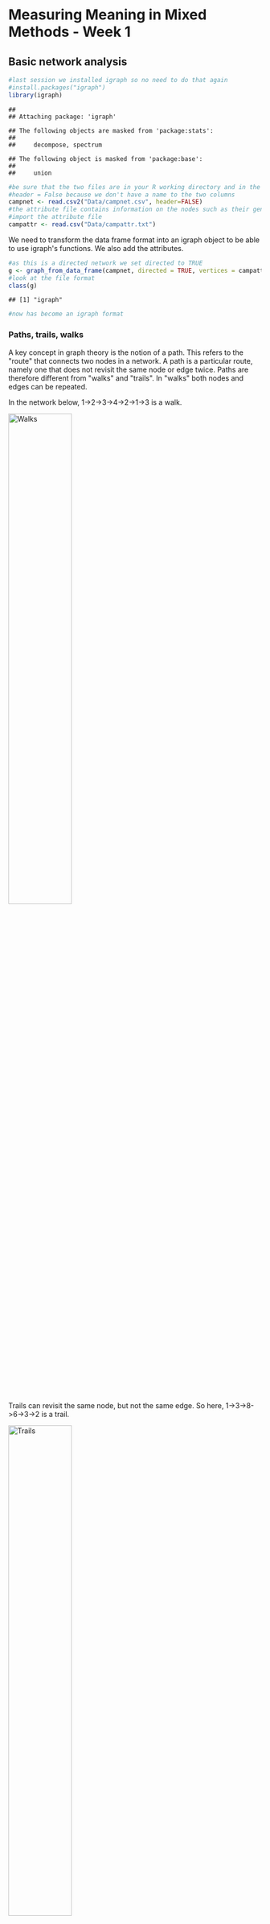 Measuring Meaning in Mixed Methods - Week 1
================

Basic network analysis
----------------------

``` r
#last session we installed igraph so no need to do that again
#install.packages("igraph")
library(igraph)
```

    ## 
    ## Attaching package: 'igraph'

    ## The following objects are masked from 'package:stats':
    ## 
    ##     decompose, spectrum

    ## The following object is masked from 'package:base':
    ## 
    ##     union

``` r
#be sure that the two files are in your R working directory and in the Data folder 
#header = False because we don't have a name to the two columns
campnet <- read.csv2("Data/campnet.csv", header=FALSE)
#the attribute file contains information on the nodes such as their gender, their role. It also already includes a centrality measure (betweenness) but this will be calculated separately later on in the script. 
#import the attribute file
campattr <- read.csv("Data/campattr.txt")
```

We need to transform the data frame format into an igraph object to be able to use igraph's functions. We also add the attributes.

``` r
#as this is a directed network we set directed to TRUE
g <- graph_from_data_frame(campnet, directed = TRUE, vertices = campattr)
#look at the file format
class(g)
```

    ## [1] "igraph"

``` r
#now has become an igraph format
```

### Paths, trails, walks

A key concept in graph theory is the notion of a path. This refers to the "route" that connects two nodes in a network. A path is a particular route, namely one that does not revisit the same node or edge twice. Paths are therefore different from "walks" and "trails". In "walks" both nodes and edges can be repeated.

In the network below, 1-&gt;2-&gt;3-&gt;4-&gt;2-&gt;1-&gt;3 is a walk.

<img src="Images/walks.png" alt="Walks" style="width:50.0%" />

Trails can revisit the same node, but not the same edge. So here, 1-&gt;3-&gt;8-&gt;6-&gt;3-&gt;2 is a trail.

<img src="Images/trails.png" alt="Trails" style="width:50.0%" />

As said, a path never revisits the same nodes or edges. So 6-&gt;8-&gt;3-&gt;1-&gt;2-&gt;4 is a path.

<img src="Images/paths.png" alt="Paths" style="width:50.0%" />

The shortest path between nodes is called a "geodesic".

To get the paths from Holly to the other nodes in the campnet network, we can list all paths from this node to all others. You can verify that, as mentioned by Borgatti (p.16), there is no path in the network from Holly to Brazey.

``` r
all_simple_paths(g, "HOLLY", to = V(g), mode = c("out"))
```

    ## [[1]]
    ## + 2/18 vertices, named, from 377b634:
    ## [1] HOLLY PAM  
    ## 
    ## [[2]]
    ## + 3/18 vertices, named, from 377b634:
    ## [1] HOLLY  PAM    JENNIE
    ## 
    ## [[3]]
    ## + 4/18 vertices, named, from 377b634:
    ## [1] HOLLY  PAM    JENNIE PAT   
    ## 
    ## [[4]]
    ## + 5/18 vertices, named, from 377b634:
    ## [1] HOLLY  PAM    JENNIE PAT    CAROL 
    ## 
    ## [[5]]
    ## + 6/18 vertices, named, from 377b634:
    ## [1] HOLLY   PAM     JENNIE  PAT     CAROL   PAULINE
    ## 
    ## [[6]]
    ## + 4/18 vertices, named, from 377b634:
    ## [1] HOLLY  PAM    JENNIE ANN   
    ## 
    ## [[7]]
    ## + 5/18 vertices, named, from 377b634:
    ## [1] HOLLY   PAM     JENNIE  ANN     PAULINE
    ## 
    ## [[8]]
    ## + 6/18 vertices, named, from 377b634:
    ## [1] HOLLY   PAM     JENNIE  ANN     PAULINE CAROL  
    ## 
    ## [[9]]
    ## + 7/18 vertices, named, from 377b634:
    ## [1] HOLLY   PAM     JENNIE  ANN     PAULINE CAROL   PAT    
    ## 
    ## [[10]]
    ## + 6/18 vertices, named, from 377b634:
    ## [1] HOLLY   PAM     JENNIE  ANN     PAULINE PAT    
    ## 
    ## [[11]]
    ## + 7/18 vertices, named, from 377b634:
    ## [1] HOLLY   PAM     JENNIE  ANN     PAULINE PAT     CAROL  
    ## 
    ## [[12]]
    ## + 3/18 vertices, named, from 377b634:
    ## [1] HOLLY   PAM     PAULINE
    ## 
    ## [[13]]
    ## + 4/18 vertices, named, from 377b634:
    ## [1] HOLLY   PAM     PAULINE CAROL  
    ## 
    ## [[14]]
    ## + 5/18 vertices, named, from 377b634:
    ## [1] HOLLY   PAM     PAULINE CAROL   PAT    
    ## 
    ## [[15]]
    ## + 6/18 vertices, named, from 377b634:
    ## [1] HOLLY   PAM     PAULINE CAROL   PAT     JENNIE 
    ## 
    ## [[16]]
    ## + 7/18 vertices, named, from 377b634:
    ## [1] HOLLY   PAM     PAULINE CAROL   PAT     JENNIE  ANN    
    ## 
    ## [[17]]
    ## + 4/18 vertices, named, from 377b634:
    ## [1] HOLLY   PAM     PAULINE PAT    
    ## 
    ## [[18]]
    ## + 5/18 vertices, named, from 377b634:
    ## [1] HOLLY   PAM     PAULINE PAT     CAROL  
    ## 
    ## [[19]]
    ## + 5/18 vertices, named, from 377b634:
    ## [1] HOLLY   PAM     PAULINE PAT     JENNIE 
    ## 
    ## [[20]]
    ## + 6/18 vertices, named, from 377b634:
    ## [1] HOLLY   PAM     PAULINE PAT     JENNIE  ANN    
    ## 
    ## [[21]]
    ## + 3/18 vertices, named, from 377b634:
    ## [1] HOLLY PAM   ANN  
    ## 
    ## [[22]]
    ## + 4/18 vertices, named, from 377b634:
    ## [1] HOLLY  PAM    ANN    JENNIE
    ## 
    ## [[23]]
    ## + 5/18 vertices, named, from 377b634:
    ## [1] HOLLY  PAM    ANN    JENNIE PAT   
    ## 
    ## [[24]]
    ## + 6/18 vertices, named, from 377b634:
    ## [1] HOLLY  PAM    ANN    JENNIE PAT    CAROL 
    ## 
    ## [[25]]
    ## + 7/18 vertices, named, from 377b634:
    ## [1] HOLLY   PAM     ANN     JENNIE  PAT     CAROL   PAULINE
    ## 
    ## [[26]]
    ## + 4/18 vertices, named, from 377b634:
    ## [1] HOLLY   PAM     ANN     PAULINE
    ## 
    ## [[27]]
    ## + 5/18 vertices, named, from 377b634:
    ## [1] HOLLY   PAM     ANN     PAULINE CAROL  
    ## 
    ## [[28]]
    ## + 6/18 vertices, named, from 377b634:
    ## [1] HOLLY   PAM     ANN     PAULINE CAROL   PAT    
    ## 
    ## [[29]]
    ## + 7/18 vertices, named, from 377b634:
    ## [1] HOLLY   PAM     ANN     PAULINE CAROL   PAT     JENNIE 
    ## 
    ## [[30]]
    ## + 5/18 vertices, named, from 377b634:
    ## [1] HOLLY   PAM     ANN     PAULINE PAT    
    ## 
    ## [[31]]
    ## + 6/18 vertices, named, from 377b634:
    ## [1] HOLLY   PAM     ANN     PAULINE PAT     CAROL  
    ## 
    ## [[32]]
    ## + 6/18 vertices, named, from 377b634:
    ## [1] HOLLY   PAM     ANN     PAULINE PAT     JENNIE 
    ## 
    ## [[33]]
    ## + 2/18 vertices, named, from 377b634:
    ## [1] HOLLY PAT  
    ## 
    ## [[34]]
    ## + 3/18 vertices, named, from 377b634:
    ## [1] HOLLY PAT   CAROL
    ## 
    ## [[35]]
    ## + 4/18 vertices, named, from 377b634:
    ## [1] HOLLY PAT   CAROL PAM  
    ## 
    ## [[36]]
    ## + 5/18 vertices, named, from 377b634:
    ## [1] HOLLY  PAT    CAROL  PAM    JENNIE
    ## 
    ## [[37]]
    ## + 6/18 vertices, named, from 377b634:
    ## [1] HOLLY  PAT    CAROL  PAM    JENNIE ANN   
    ## 
    ## [[38]]
    ## + 7/18 vertices, named, from 377b634:
    ## [1] HOLLY   PAT     CAROL   PAM     JENNIE  ANN     PAULINE
    ## 
    ## [[39]]
    ## + 5/18 vertices, named, from 377b634:
    ## [1] HOLLY   PAT     CAROL   PAM     PAULINE
    ## 
    ## [[40]]
    ## + 5/18 vertices, named, from 377b634:
    ## [1] HOLLY PAT   CAROL PAM   ANN  
    ## 
    ## [[41]]
    ## + 6/18 vertices, named, from 377b634:
    ## [1] HOLLY  PAT    CAROL  PAM    ANN    JENNIE
    ## 
    ## [[42]]
    ## + 6/18 vertices, named, from 377b634:
    ## [1] HOLLY   PAT     CAROL   PAM     ANN     PAULINE
    ## 
    ## [[43]]
    ## + 4/18 vertices, named, from 377b634:
    ## [1] HOLLY   PAT     CAROL   PAULINE
    ## 
    ## [[44]]
    ## + 5/18 vertices, named, from 377b634:
    ## [1] HOLLY   PAT     CAROL   PAULINE PAM    
    ## 
    ## [[45]]
    ## + 6/18 vertices, named, from 377b634:
    ## [1] HOLLY   PAT     CAROL   PAULINE PAM     JENNIE 
    ## 
    ## [[46]]
    ## + 7/18 vertices, named, from 377b634:
    ## [1] HOLLY   PAT     CAROL   PAULINE PAM     JENNIE  ANN    
    ## 
    ## [[47]]
    ## + 6/18 vertices, named, from 377b634:
    ## [1] HOLLY   PAT     CAROL   PAULINE PAM     ANN    
    ## 
    ## [[48]]
    ## + 7/18 vertices, named, from 377b634:
    ## [1] HOLLY   PAT     CAROL   PAULINE PAM     ANN     JENNIE 
    ## 
    ## [[49]]
    ## + 3/18 vertices, named, from 377b634:
    ## [1] HOLLY  PAT    JENNIE
    ## 
    ## [[50]]
    ## + 4/18 vertices, named, from 377b634:
    ## [1] HOLLY  PAT    JENNIE PAM   
    ## 
    ## [[51]]
    ## + 5/18 vertices, named, from 377b634:
    ## [1] HOLLY   PAT     JENNIE  PAM     PAULINE
    ## 
    ## [[52]]
    ## + 6/18 vertices, named, from 377b634:
    ## [1] HOLLY   PAT     JENNIE  PAM     PAULINE CAROL  
    ## 
    ## [[53]]
    ## + 5/18 vertices, named, from 377b634:
    ## [1] HOLLY  PAT    JENNIE PAM    ANN   
    ## 
    ## [[54]]
    ## + 6/18 vertices, named, from 377b634:
    ## [1] HOLLY   PAT     JENNIE  PAM     ANN     PAULINE
    ## 
    ## [[55]]
    ## + 7/18 vertices, named, from 377b634:
    ## [1] HOLLY   PAT     JENNIE  PAM     ANN     PAULINE CAROL  
    ## 
    ## [[56]]
    ## + 4/18 vertices, named, from 377b634:
    ## [1] HOLLY  PAT    JENNIE ANN   
    ## 
    ## [[57]]
    ## + 5/18 vertices, named, from 377b634:
    ## [1] HOLLY  PAT    JENNIE ANN    PAM   
    ## 
    ## [[58]]
    ## + 6/18 vertices, named, from 377b634:
    ## [1] HOLLY   PAT     JENNIE  ANN     PAM     PAULINE
    ## 
    ## [[59]]
    ## + 7/18 vertices, named, from 377b634:
    ## [1] HOLLY   PAT     JENNIE  ANN     PAM     PAULINE CAROL  
    ## 
    ## [[60]]
    ## + 5/18 vertices, named, from 377b634:
    ## [1] HOLLY   PAT     JENNIE  ANN     PAULINE
    ## 
    ## [[61]]
    ## + 6/18 vertices, named, from 377b634:
    ## [1] HOLLY   PAT     JENNIE  ANN     PAULINE CAROL  
    ## 
    ## [[62]]
    ## + 7/18 vertices, named, from 377b634:
    ## [1] HOLLY   PAT     JENNIE  ANN     PAULINE CAROL   PAM    
    ## 
    ## [[63]]
    ## + 6/18 vertices, named, from 377b634:
    ## [1] HOLLY   PAT     JENNIE  ANN     PAULINE PAM    
    ## 
    ## [[64]]
    ## + 2/18 vertices, named, from 377b634:
    ## [1] HOLLY DON  
    ## 
    ## [[65]]
    ## + 3/18 vertices, named, from 377b634:
    ## [1] HOLLY   DON     MICHAEL
    ## 
    ## [[66]]
    ## + 4/18 vertices, named, from 377b634:
    ## [1] HOLLY   DON     MICHAEL HARRY  
    ## 
    ## [[67]]
    ## + 3/18 vertices, named, from 377b634:
    ## [1] HOLLY DON   HARRY
    ## 
    ## [[68]]
    ## + 4/18 vertices, named, from 377b634:
    ## [1] HOLLY   DON     HARRY   MICHAEL

We can get the geodesic distances between pairs of nodes (cf. matrix 2.2 in Borgatti). We take the directed graph and therefore add mode=out and mode=in

``` r
distances(g,mode="out")
```

    ##         HOLLY BRAZEY CAROL PAM PAT JENNIE PAULINE ANN MICHAEL BILL LEE DON JOHN
    ## HOLLY       0    Inf     2   1   1      2       2   2       2  Inf Inf   1  Inf
    ## BRAZEY      5      0     7   6   6      7       7   7       4  Inf   1   5  Inf
    ## CAROL       2    Inf     0   1   1      2       1   2       4  Inf Inf   3  Inf
    ## PAM         3    Inf     2   0   2      1       1   1       5  Inf Inf   4  Inf
    ## PAT         1    Inf     1   2   0      1       2   2       3  Inf Inf   2  Inf
    ## JENNIE      2    Inf     2   1   1      0       2   1       4  Inf Inf   3  Inf
    ## PAULINE     2    Inf     1   1   1      2       0   2       4  Inf Inf   3  Inf
    ## ANN         3    Inf     2   1   2      1       1   0       5  Inf Inf   4  Inf
    ## MICHAEL     1    Inf     3   2   2      3       3   3       0  Inf Inf   1  Inf
    ## BILL        2    Inf     4   3   3      4       4   4       1    0 Inf   1  Inf
    ## LEE         5      1     7   6   6      7       7   7       4  Inf   0   5  Inf
    ## DON         1    Inf     3   2   2      3       3   3       1  Inf Inf   0  Inf
    ## JOHN        3      4     2   2   2      3       1   3       2  Inf   3   3    0
    ## HARRY       1    Inf     3   2   2      3       3   3       1  Inf Inf   1  Inf
    ## GERY        2      3     4   3   3      4       4   4       1  Inf   2   2  Inf
    ## STEVE       4      2     6   5   5      6       6   6       3  Inf   1   4  Inf
    ## BERT        4      2     6   5   5      6       6   6       3  Inf   1   4  Inf
    ## RUSS        3      3     5   4   4      5       5   5       2  Inf   2   3  Inf
    ##         HARRY GERY STEVE BERT RUSS
    ## HOLLY       2  Inf   Inf  Inf  Inf
    ## BRAZEY      5    3     1    1    2
    ## CAROL       4  Inf   Inf  Inf  Inf
    ## PAM         5  Inf   Inf  Inf  Inf
    ## PAT         3  Inf   Inf  Inf  Inf
    ## JENNIE      4  Inf   Inf  Inf  Inf
    ## PAULINE     4  Inf   Inf  Inf  Inf
    ## ANN         5  Inf   Inf  Inf  Inf
    ## MICHAEL     1  Inf   Inf  Inf  Inf
    ## BILL        1  Inf   Inf  Inf  Inf
    ## LEE         5    3     1    1    2
    ## DON         1  Inf   Inf  Inf  Inf
    ## JOHN        3    1     2    2    1
    ## HARRY       0  Inf   Inf  Inf  Inf
    ## GERY        2    0     1    2    1
    ## STEVE       4    2     0    1    1
    ## BERT        4    2     1    0    1
    ## RUSS        3    1     1    1    0

``` r
distances(g,mode="in")
```

    ##         HOLLY BRAZEY CAROL PAM PAT JENNIE PAULINE ANN MICHAEL BILL LEE DON JOHN
    ## HOLLY       0      5     2   3   1      2       2   3       1    2   5   1    3
    ## BRAZEY    Inf      0   Inf Inf Inf    Inf     Inf Inf     Inf  Inf   1 Inf    4
    ## CAROL       2      7     0   2   1      2       1   2       3    4   7   3    2
    ## PAM         1      6     1   0   2      1       1   1       2    3   6   2    2
    ## PAT         1      6     1   2   0      1       1   2       2    3   6   2    2
    ## JENNIE      2      7     2   1   1      0       2   1       3    4   7   3    3
    ## PAULINE     2      7     1   1   2      2       0   1       3    4   7   3    1
    ## ANN         2      7     2   1   2      1       2   0       3    4   7   3    3
    ## MICHAEL     2      4     4   5   3      4       4   5       0    1   4   1    2
    ## BILL      Inf    Inf   Inf Inf Inf    Inf     Inf Inf     Inf    0 Inf Inf  Inf
    ## LEE       Inf      1   Inf Inf Inf    Inf     Inf Inf     Inf  Inf   0 Inf    3
    ## DON         1      5     3   4   2      3       3   4       1    1   5   0    3
    ## JOHN      Inf    Inf   Inf Inf Inf    Inf     Inf Inf     Inf  Inf Inf Inf    0
    ## HARRY       2      5     4   5   3      4       4   5       1    1   5   1    3
    ## GERY      Inf      3   Inf Inf Inf    Inf     Inf Inf     Inf  Inf   3 Inf    1
    ## STEVE     Inf      1   Inf Inf Inf    Inf     Inf Inf     Inf  Inf   1 Inf    2
    ## BERT      Inf      1   Inf Inf Inf    Inf     Inf Inf     Inf  Inf   1 Inf    2
    ## RUSS      Inf      2   Inf Inf Inf    Inf     Inf Inf     Inf  Inf   2 Inf    1
    ##         HARRY GERY STEVE BERT RUSS
    ## HOLLY       1    2     4    4    3
    ## BRAZEY    Inf    3     2    2    3
    ## CAROL       3    4     6    6    5
    ## PAM         2    3     5    5    4
    ## PAT         2    3     5    5    4
    ## JENNIE      3    4     6    6    5
    ## PAULINE     3    4     6    6    5
    ## ANN         3    4     6    6    5
    ## MICHAEL     1    1     3    3    2
    ## BILL      Inf  Inf   Inf  Inf  Inf
    ## LEE       Inf    2     1    1    2
    ## DON         1    2     4    4    3
    ## JOHN      Inf  Inf   Inf  Inf  Inf
    ## HARRY       0    2     4    4    3
    ## GERY      Inf    0     2    2    1
    ## STEVE     Inf    1     0    1    1
    ## BERT      Inf    2     1    0    1
    ## RUSS      Inf    1     1    1    0

### Components

The concept of paths is important for defining another key concept in describing networks: components. A component is defined as the maximal set of nodes in which every node can reach every other node by some path. A strong component takes the directionality into account. Weak components ignore directionality.

``` r
#find the number of strong components.
g.components <- components(g, mode = "strong")
print(g.components)
```

    ## $membership
    ##   HOLLY  BRAZEY   CAROL     PAM     PAT  JENNIE PAULINE     ANN MICHAEL    BILL 
    ##       4       3       4       4       4       4       4       4       4       2 
    ##     LEE     DON    JOHN   HARRY    GERY   STEVE    BERT    RUSS 
    ##       3       4       1       4       3       3       3       3 
    ## 
    ## $csize
    ## [1]  1  1  6 10
    ## 
    ## $no
    ## [1] 4

``` r
#the following line does the same thing but now just returns the number
count_components(g, mode = c("strong"))
```

    ## [1] 4

``` r
#add attributes of component membership
V(g)$components <- g.components$membership

#examine attributes to check if it was added
vertex_attr(g)
```

    ## $name
    ##  [1] "HOLLY"   "BRAZEY"  "CAROL"   "PAM"     "PAT"     "JENNIE"  "PAULINE"
    ##  [8] "ANN"     "MICHAEL" "BILL"    "LEE"     "DON"     "JOHN"    "HARRY"  
    ## [15] "GERY"    "STEVE"   "BERT"    "RUSS"   
    ## 
    ## $Gender
    ##  [1] 1 1 1 1 1 1 1 1 2 2 2 2 2 2 2 2 2 2
    ## 
    ## $Role
    ##  [1] 1 1 1 1 1 1 1 1 1 1 1 1 1 1 2 2 2 2
    ## 
    ## $Betweenness
    ##  [1] 78  0  1 33 40  6 13  1 59  0  5 16  0  2 55 17 14 47
    ## 
    ## $components
    ##  [1] 4 3 4 4 4 4 4 4 4 2 3 4 1 4 3 3 3 3

``` r
#plot the graph with components
plot(g,edge.arrow.size=.4,layout=layout_with_kk,main="campnet dataset with components",vertex.color=vertex_attr(g)$components)
```

![](Week-1.2.1_files/figure-markdown_github/unnamed-chunk-5-1.png)

Check what happens when you choose "weak" components. How many components do you get?
